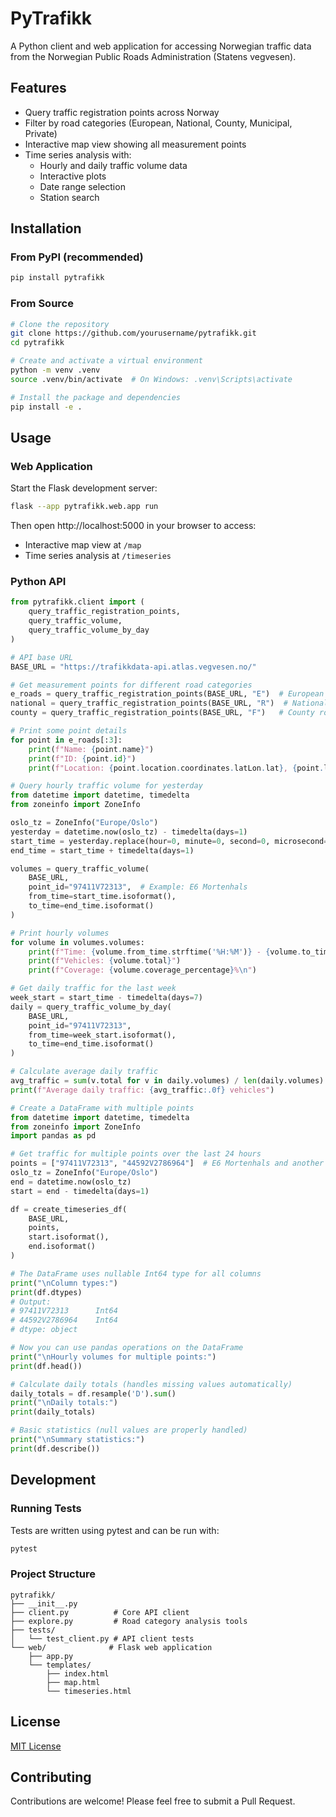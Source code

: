 # PyTrafikk

A Python client and web application for accessing Norwegian traffic data from the Norwegian Public Roads Administration (Statens vegvesen).

## Features

- Query traffic registration points across Norway
- Filter by road categories (European, National, County, Municipal, Private)
- Interactive map view showing all measurement points
- Time series analysis with:
  - Hourly and daily traffic volume data
  - Interactive plots
  - Date range selection
  - Station search

## Installation

### From PyPI (recommended)

```bash
pip install pytrafikk
```

### From Source

```bash
# Clone the repository
git clone https://github.com/yourusername/pytrafikk.git
cd pytrafikk

# Create and activate a virtual environment
python -m venv .venv
source .venv/bin/activate  # On Windows: .venv\Scripts\activate

# Install the package and dependencies
pip install -e .
```

## Usage

### Web Application

Start the Flask development server:

```bash
flask --app pytrafikk.web.app run
```

Then open http://localhost:5000 in your browser to access:
- Interactive map view at `/map`
- Time series analysis at `/timeseries`

### Python API

```python
from pytrafikk.client import (
    query_traffic_registration_points,
    query_traffic_volume,
    query_traffic_volume_by_day
)

# API base URL
BASE_URL = "https://trafikkdata-api.atlas.vegvesen.no/"

# Get measurement points for different road categories
e_roads = query_traffic_registration_points(BASE_URL, "E")  # European highways
national = query_traffic_registration_points(BASE_URL, "R")  # National roads
county = query_traffic_registration_points(BASE_URL, "F")   # County roads

# Print some point details
for point in e_roads[:3]:
    print(f"Name: {point.name}")
    print(f"ID: {point.id}")
    print(f"Location: {point.location.coordinates.latLon.lat}, {point.location.coordinates.latLon.lon}\n")

# Query hourly traffic volume for yesterday
from datetime import datetime, timedelta
from zoneinfo import ZoneInfo

oslo_tz = ZoneInfo("Europe/Oslo")
yesterday = datetime.now(oslo_tz) - timedelta(days=1)
start_time = yesterday.replace(hour=0, minute=0, second=0, microsecond=0)
end_time = start_time + timedelta(days=1)

volumes = query_traffic_volume(
    BASE_URL,
    point_id="97411V72313",  # Example: E6 Mortenhals
    from_time=start_time.isoformat(),
    to_time=end_time.isoformat()
)

# Print hourly volumes
for volume in volumes.volumes:
    print(f"Time: {volume.from_time.strftime('%H:%M')} - {volume.to_time.strftime('%H:%M')}")
    print(f"Vehicles: {volume.total}")
    print(f"Coverage: {volume.coverage_percentage}%\n")

# Get daily traffic for the last week
week_start = start_time - timedelta(days=7)
daily = query_traffic_volume_by_day(
    BASE_URL,
    point_id="97411V72313",
    from_time=week_start.isoformat(),
    to_time=end_time.isoformat()
)

# Calculate average daily traffic
avg_traffic = sum(v.total for v in daily.volumes) / len(daily.volumes)
print(f"Average daily traffic: {avg_traffic:.0f} vehicles")

# Create a DataFrame with multiple points
from datetime import datetime, timedelta
from zoneinfo import ZoneInfo
import pandas as pd

# Get traffic for multiple points over the last 24 hours
points = ["97411V72313", "44592V2786964"]  # E6 Mortenhals and another point
oslo_tz = ZoneInfo("Europe/Oslo")
end = datetime.now(oslo_tz)
start = end - timedelta(days=1)

df = create_timeseries_df(
    BASE_URL,
    points,
    start.isoformat(),
    end.isoformat()
)

# The DataFrame uses nullable Int64 type for all columns
print("\nColumn types:")
print(df.dtypes)
# Output:
# 97411V72313      Int64
# 44592V2786964    Int64
# dtype: object

# Now you can use pandas operations on the DataFrame
print("\nHourly volumes for multiple points:")
print(df.head())

# Calculate daily totals (handles missing values automatically)
daily_totals = df.resample('D').sum()
print("\nDaily totals:")
print(daily_totals)

# Basic statistics (null values are properly handled)
print("\nSummary statistics:")
print(df.describe())
```

## Development

### Running Tests

Tests are written using pytest and can be run with:

```bash
pytest
```

### Project Structure

```
pytrafikk/
├── __init__.py
├── client.py          # Core API client
├── explore.py         # Road category analysis tools
├── tests/
│   └── test_client.py # API client tests
└── web/              # Flask web application
    ├── app.py
    └── templates/
        ├── index.html
        ├── map.html
        └── timeseries.html
```

## License

[MIT License](LICENSE)

## Contributing

Contributions are welcome! Please feel free to submit a Pull Request.
